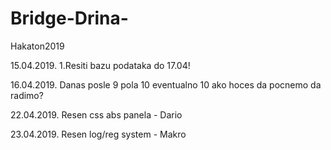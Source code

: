# Bridge-Drina-
Hakaton2019 

15.04.2019.
1.Resiti bazu podataka do 17.04!
 
16.04.2019.
Danas posle 9 pola 10 eventualno 10 ako hoces da pocnemo da radimo?

22.04.2019. 
Resen css abs panela - Dario

23.04.2019. 
Resen log/reg system - Makro

